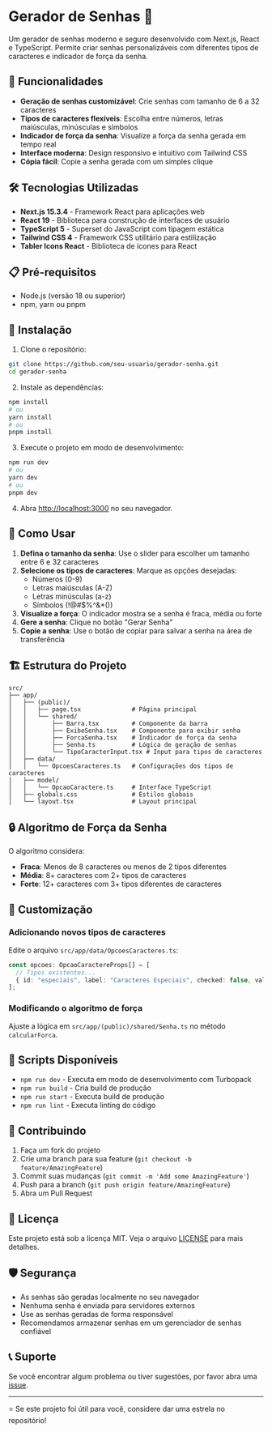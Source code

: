 # Gerador de Senhas 🔐

Um gerador de senhas moderno e seguro desenvolvido com Next.js, React e TypeScript. Permite criar senhas personalizáveis com diferentes tipos de caracteres e indicador de força da senha.

## 🚀 Funcionalidades

- **Geração de senhas customizável**: Crie senhas com tamanho de 6 a 32 caracteres
- **Tipos de caracteres flexíveis**: Escolha entre números, letras maiúsculas, minúsculas e símbolos
- **Indicador de força da senha**: Visualize a força da senha gerada em tempo real
- **Interface moderna**: Design responsivo e intuitivo com Tailwind CSS
- **Cópia fácil**: Copie a senha gerada com um simples clique

## 🛠️ Tecnologias Utilizadas

- **Next.js 15.3.4** - Framework React para aplicações web
- **React 19** - Biblioteca para construção de interfaces de usuário
- **TypeScript 5** - Superset do JavaScript com tipagem estática
- **Tailwind CSS 4** - Framework CSS utilitário para estilização
- **Tabler Icons React** - Biblioteca de ícones para React

## 📋 Pré-requisitos

- Node.js (versão 18 ou superior)
- npm, yarn ou pnpm

## 🔧 Instalação

1. Clone o repositório:

```bash
git clone https://github.com/seu-usuario/gerador-senha.git
cd gerador-senha
```

2. Instale as dependências:

```bash
npm install
# ou
yarn install
# ou
pnpm install
```

3. Execute o projeto em modo de desenvolvimento:

```bash
npm run dev
# ou
yarn dev
# ou
pnpm dev
```

4. Abra [http://localhost:3000](http://localhost:3000) no seu navegador.

## 📖 Como Usar

1. **Defina o tamanho da senha**: Use o slider para escolher um tamanho entre 6 e 32 caracteres
2. **Selecione os tipos de caracteres**: Marque as opções desejadas:
   - Números (0-9)
   - Letras maiúsculas (A-Z)
   - Letras minúsculas (a-z)
   - Símbolos (!@#$%^&\*())
3. **Visualize a força**: O indicador mostra se a senha é fraca, média ou forte
4. **Gere a senha**: Clique no botão "Gerar Senha"
5. **Copie a senha**: Use o botão de copiar para salvar a senha na área de transferência

## 🏗️ Estrutura do Projeto

```
src/
├── app/
│   ├── (public)/
│   │   ├── page.tsx              # Página principal
│   │   └── shared/
│   │       ├── Barra.tsx         # Componente da barra
│   │       ├── ExibeSenha.tsx    # Componente para exibir senha
│   │       ├── ForcaSenha.tsx    # Indicador de força da senha
│   │       ├── Senha.ts          # Lógica de geração de senhas
│   │       └── TipoCaracterInput.tsx # Input para tipos de caracteres
│   ├── data/
│   │   └── OpcoesCaracteres.ts   # Configurações dos tipos de caracteres
│   ├── model/
│   │   └── OpcaoCaractere.ts     # Interface TypeScript
│   ├── globals.css               # Estilos globais
│   └── layout.tsx                # Layout principal
```

## 🔒 Algoritmo de Força da Senha

O algoritmo considera:

- **Fraca**: Menos de 8 caracteres ou menos de 2 tipos diferentes
- **Média**: 8+ caracteres com 2+ tipos de caracteres
- **Forte**: 12+ caracteres com 3+ tipos diferentes de caracteres

## 🎨 Customização

### Adicionando novos tipos de caracteres

Edite o arquivo `src/app/data/OpcoesCaracteres.ts`:

```typescript
const opcoes: OpcaoCaractereProps[] = [
  // Tipos existentes...
  { id: "especiais", label: "Caracteres Especiais", checked: false, value: "[]{}|;:,.<>?" },
];
```

### Modificando o algoritmo de força

Ajuste a lógica em `src/app/(public)/shared/Senha.ts` no método `calcularForca`.

## 📝 Scripts Disponíveis

- `npm run dev` - Executa em modo de desenvolvimento com Turbopack
- `npm run build` - Cria build de produção
- `npm run start` - Executa build de produção
- `npm run lint` - Executa linting do código

## 🤝 Contribuindo

1. Faça um fork do projeto
2. Crie uma branch para sua feature (`git checkout -b feature/AmazingFeature`)
3. Commit suas mudanças (`git commit -m 'Add some AmazingFeature'`)
4. Push para a branch (`git push origin feature/AmazingFeature`)
5. Abra um Pull Request

## 📄 Licença

Este projeto está sob a licença MIT. Veja o arquivo [LICENSE](LICENSE) para mais detalhes.

## 🛡️ Segurança

- As senhas são geradas localmente no seu navegador
- Nenhuma senha é enviada para servidores externos
- Use as senhas geradas de forma responsável
- Recomendamos armazenar senhas em um gerenciador de senhas confiável

## 📞 Suporte

Se você encontrar algum problema ou tiver sugestões, por favor abra uma [issue](https://github.com/seu-usuario/gerador-senha/issues).

---

⭐ Se este projeto foi útil para você, considere dar uma estrela no repositório!
